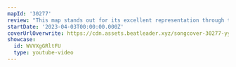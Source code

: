 ```yaml
---
mapId: '30277'
review: "This map stands out for its excellent representation through the use of fun and techy patterns, awesome Chroma lightshow, and great use of Cinema with Miku off to the side. Best of all, it's a full spread with accessibility to everyone!"
startDate: '2023-04-03T00:00:00.000Z'
coverUrlOverwrite: https://cdn.assets.beatleader.xyz/songcover-30277-yy.jpg
showcase:
  id: WVVXgGRltFU
  type: youtube-video
---
```

